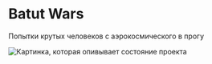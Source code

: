 # Batut Wars

Попытки крутых человеков с аэрокосмического в прогу

![Картинка, которая опивывает состояние проекта](https://github.com/Shureks-den/Batut_Wars/blob/main/images/11435348.jpg)

